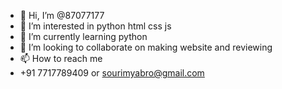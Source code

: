 - 👋 Hi, I’m @87077177
- 👀 I’m interested in python html css js
- 🌱 I’m currently learning python
- 💞️ I’m looking to collaborate on making website and reviewing
- 📫 How to reach me 
- +91 7717789409 or sourimyabro@gmail.com


